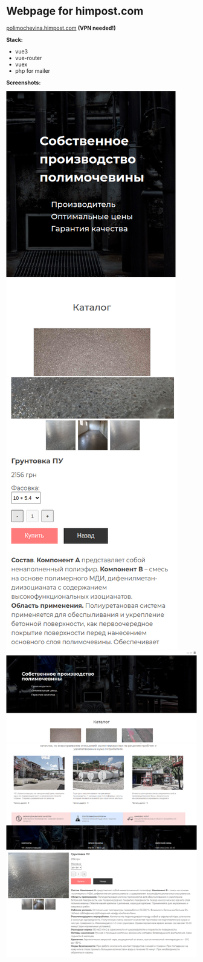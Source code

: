 # Webpage for himpost.com

[polimochevina.himpost.com](http://polimochevina.himpost.com) **(VPN needed!)**

**Stack:**

- vue3
- vue-router
- vuex
- php for mailer

**Screenshots:**

![polimochevina screenshot 1](/screenshots/1.png)
![polimochevina screenshot 2](/screenshots/2.png)
![polimochevina screenshot 3](/screenshots/3.png)
![polimochevina screenshot 4](/screenshots/4.png)
![polimochevina screenshot 5](/screenshots/5.png)
